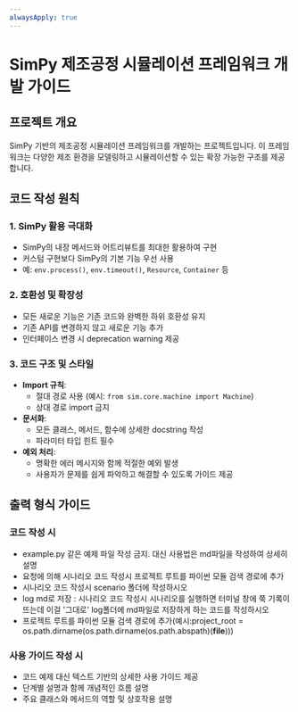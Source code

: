 ```yaml
---
alwaysApply: true
---
```

# SimPy 제조공정 시뮬레이션 프레임워크 개발 가이드

## 프로젝트 개요
SimPy 기반의 제조공정 시뮬레이션 프레임워크를 개발하는 프로젝트입니다. 이 프레임워크는 다양한 제조 환경을 모델링하고 시뮬레이션할 수 있는 확장 가능한 구조를 제공합니다.

## 코드 작성 원칙

### 1. SimPy 활용 극대화
- SimPy의 내장 메서드와 어트리뷰트를 최대한 활용하여 구현
- 커스텀 구현보다 SimPy의 기본 기능 우선 사용
- 예: `env.process()`, `env.timeout()`, `Resource`, `Container` 등

### 2. 호환성 및 확장성
- 모든 새로운 기능은 기존 코드와 완벽한 하위 호환성 유지
- 기존 API를 변경하지 않고 새로운 기능 추가
- 인터페이스 변경 시 deprecation warning 제공

### 3. 코드 구조 및 스타일
- **Import 규칙**: 
  - 절대 경로 사용 (예시: `from sim.core.machine import Machine`)
  - 상대 경로 import 금지
- **문서화**:
  - 모든 클래스, 메서드, 함수에 상세한 docstring 작성
  - 파라미터 타입 힌트 필수
- **예외 처리**:
  - 명확한 에러 메시지와 함께 적절한 예외 발생
  - 사용자가 문제를 쉽게 파악하고 해결할 수 있도록 가이드 제공

## 출력 형식 가이드

### 코드 작성 시
- example.py 같은 예제 파일 작성 금지. 대신 사용법은 md파일을 작성하여 상세히 설명
- 요청에 의해 시나리오 코드 작성시 프로젝트 루트를 파이썬 모듈 검색 경로에 추가
- 시나리오 코드 작성시 scenario 폴더에 작성하시오
- log md로 저장 : 시나리오 코드 작성시 시나리오를 실행하면 터미널 창에 쭉 기록이 뜨는데 이걸 '그대로' log폴더에 md파일로 저장하게 하는 코드를 작성하시오
- 프로젝트 루트를 파이썬 모듈 검색 경로에 추가(예시:project_root = os.path.dirname(os.path.dirname(os.path.abspath)(__file__)))

### 사용 가이드 작성 시
- 코드 예제 대신 텍스트 기반의 상세한 사용 가이드 제공
- 단계별 설명과 함께 개념적인 흐름 설명
- 주요 클래스와 메서드의 역할 및 상호작용 설명
